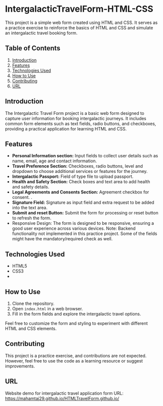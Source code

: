 # IntergalacticTravelForm-HTML-CSS

This project is a simple web form created using HTML and CSS. It serves as a practice exercise to reinforce the basics of HTML and CSS and simulate an intergalactic travel booking form.

## Table of Contents

1. [Introduction](#introduction)
2. [Features](#features)
3. [Technologies Used](#technologies-used)
4. [How to Use](#how-to-use)
5. [Contributing](#contributing)
6. [URL](#url)

## Introduction

The Intergalactic Travel Form project is a basic web form designed to capture user information for booking intergalactic journeys. It includes common form elements such as text fields, radio buttons, and checkboxes, providing a practical application for learning HTML and CSS.

## Features

- **Personal Information section:** Input fields to collect user details such as name, email, age and contact information.
- **Travel Preference Section:** Checkboxes, radio buttons, level and dropdown to choose additional services or features for the journey.
- **Intergalactic Passport:** Field of type file to upload passport.
- **Health and Safety Section:** Check boxes and text area to add health and safety details.
- **Legal Agreements and Consents Section:** Agreement checkbox for consent. .
- **Signature Field:** Signature as input field and extra request to be added into the text area.
- **Submit and reset Button:** Submit the form for processing or reset button to refresh the form.
- Responsive Design: The form is designed to be responsive, ensuring a good user experience across various devices.
Note: Backend functionality not implemented in this practice project. Some of the fields might have the mandatory/required check as well.

## Technologies Used

- HTML5
- CSS3
- 
## How to Use

1. Clone the repository.
2. Open `index.html` in a web browser.
3. Fill in the form fields and explore the intergalactic travel options.

Feel free to customize the form and styling to experiment with different HTML and CSS elements.

## Contributing

This project is a practice exercise, and contributions are not expected. However, feel free to use the code as a learning resource or suggest improvements.

## URL
Website demo for intergalactic travel application form URL: https://mahamtaj29.github.io/HTMLTravelForm.github.io/
